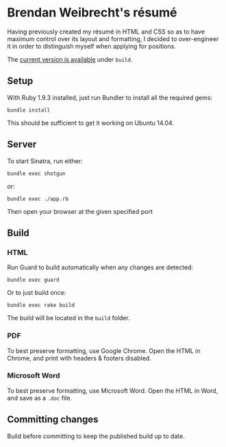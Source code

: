 # Brendan Weibrecht's résumé

Having previously created my résumé in HTML and CSS so as to have maximum control over its layout and formatting, I decided to over-engineer it in order to distinguish myself when applying for positions.

The [current version is available][html build] under `build`.

## Setup

With Ruby 1.9.3 installed, just run Bundler to install all the required gems:

	bundle install

This should be sufficient to get it working on Ubuntu 14.04.

## Server

To start Sinatra, run either:

	bundle exec shotgun

or:

	bundle exec ./app.rb

Then open your browser at the given specified port

## Build

### HTML

Run Guard to build automatically when any changes are detected:

	bundle exec guard

Or to just build once:

	bundle exec rake build

The build will be located in the `build` folder.

### PDF

To best preserve formatting, use Google Chrome. Open the HTML in Chrome, and print with headers & footers disabled.

### Microsoft Word

To best preserve formatting, use Microsoft Word. Open the HTML in Word, and save as a `.doc` file.

## Committing changes

Build before committing to keep the published build up to date.

[html build]: http://htmlpreview.github.com/?https://github.com/ZimbiX/brendan-weibrecht-resume/blob/master/build/brendan-weibrecht-resume.html